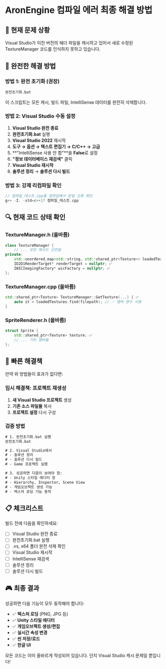 # AronEngine 컴파일 에러 최종 해결 방법

## 🚨 현재 문제 상황
Visual Studio가 이전 버전의 헤더 파일을 캐시하고 있어서 새로 수정된 TextureManager 코드를 인식하지 못하고 있습니다.

## 🎯 완전한 해결 방법

### 방법 1: 완전 초기화 (권장)
```bat
완전초기화.bat
```
이 스크립트는 모든 캐시, 빌드 파일, IntelliSense 데이터를 완전히 삭제합니다.

### 방법 2: Visual Studio 수동 설정
1. **Visual Studio 완전 종료**
2. **완전초기화.bat** 실행
3. **Visual Studio 2022** 재시작
4. **도구 → 옵션 → 텍스트 편집기 → C/C++ → 고급**
5. **"IntelliSense 사용 안 함"**을 **False**로 설정
6. **"정보 데이터베이스 재검색"** 클릭
7. **Visual Studio 재시작**
8. **솔루션 정리** → **솔루션 다시 빌드**

### 방법 3: 강제 리컴파일 확인
```cpp
// 컴파일_테스트.cpp를 컴파일해서 문법 오류 확인
g++ -I. -std=c++17 컴파일_테스트.cpp
```

## 🔍 현재 코드 상태 확인

### TextureManager.h (올바름)
```cpp
class TextureManager {
    // ... 모든 메서드 선언됨
private:
    std::unordered_map<std::string, std::shared_ptr<Texture>> loadedTextures; ✅
    ID2D1RenderTarget* renderTarget = nullptr; ✅
    IWICImagingFactory* wicFactory = nullptr; ✅
};
```

### TextureManager.cpp (올바름)
```cpp
std::shared_ptr<Texture> TextureManager::GetTexture(...) { ✅
    auto it = loadedTextures.find(filepath); // ✅ 멤버 변수 사용
}
```

### SpriteRenderer.h (올바름)
```cpp
struct Sprite {
    std::shared_ptr<Texture> texture; ✅
    // ... 기타 멤버들
};
```

## 🚀 빠른 해결책

만약 위 방법들이 효과가 없다면:

### 임시 해결책: 프로젝트 재생성
1. **새 Visual Studio 프로젝트** 생성
2. **기존 소스 파일들** 복사
3. **프로젝트 설정** 다시 구성

### 검증 방법
```bat
# 1. 완전초기화.bat 실행
완전초기화.bat

# 2. Visual Studio에서
# - 솔루션 정리
# - 솔루션 다시 빌드
# - Game 프로젝트 실행

# 3. 성공하면 다음이 보여야 함:
# - Unity 스타일 에디터 창
# - Hierarchy, Inspector, Scene View
# - 게임오브젝트 생성 가능
# - 텍스처 로딩 기능 동작
```

## 📋 체크리스트

빌드 전에 다음을 확인하세요:

- [ ] Visual Studio 완전 종료
- [ ] 완전초기화.bat 실행
- [ ] .vs, x64 폴더 완전 삭제 확인
- [ ] Visual Studio 재시작
- [ ] IntelliSense 재검색
- [ ] 솔루션 정리
- [ ] 솔루션 다시 빌드

## 🎮 최종 결과

성공하면 다음 기능이 모두 동작해야 합니다:

- ✅ **텍스처 로딩** (PNG, JPG 등)
- ✅ **Unity 스타일 에디터**
- ✅ **게임오브젝트 생성/편집**
- ✅ **실시간 속성 변경**
- ✅ **씬 저장/로드**
- ✅ **한글 UI**

모든 코드는 이미 올바르게 작성되어 있습니다. 
단지 Visual Studio 캐시 문제일 뿐입니다!